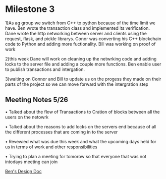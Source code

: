 # **Milestone 3**

1)As ag group we switch from C++ to python because of the time limit we have. Ben wrote the transaction class and implemented its verification. Dane wrote the http networking between server and clients using the request, flask, and pickle librarys. Conor was converting his C++ blockchain code to Python and adding more fuctionality. Bill was working on proof of work 

2)this week Dane will work on cleaning up the netwrking code and adding locks to the server file and adding a couple more functions. Ben enable user to publish transactions and intergation. 

3)waiting on Connor and Bill to update us on the progess they made on their parts of the project so we can move forward with the intergration step

## **Meeting Notes 5/26**
•	Talked about the flow of Transactions to Cration of blocks between all the users on the netowrk

•	Talked about the reasons to add locks on the servers end because of all the different processes that are coming in to the server 

•	Revewied what was due this week and what the upcoming days held for us in terms of work and other responsibilities

•	Trying to plan a meeting for tomorow so that everyone that was not intodays meeting can join

[Ben's Design Doc](https://docs.google.com/document/d/1Ftg9jzN7DSOrtMMwSQ1MYNOK_SK0P-cp_i9vGQMnXpQ/edit?usp=sharing)
